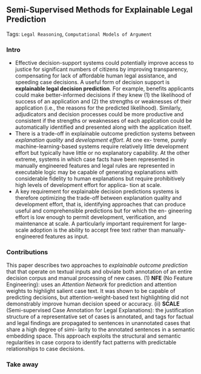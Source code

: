 ## Semi-Supervised Methods for Explainable Legal Prediction

Tags: `Legal Reasoning`, `Computational Models of Argument`

### Intro
 - Effective decision-support systems could potentially improve access to justice for significant numbers of citizens by improving transparency, compensating for lack of affordable human legal assistance, and speeding case decisions. A useful form of decision support is **explainable legal decision prediction**. For example, benefits applicants could make better-informed decisions if they knew (1) the likelihood of success of an application and (2) the strengths or weaknesses of their application (i.e., the reasons for the predicted likelihood). Similarly, adjudicators and decision processes could be more productive and consistent if the strengths or weaknesses of each application could be automatically identified and presented along with the application itself.
 - There is a trade-off in explainable outcome prediction systems between *explanation quality* and *development effort*. At one ex- treme, purely machine-learning-based systems require relatively little development effort but typically have little or no explanatory capability. At the other extreme, systems in which case facts have been represented in manually engineered features and legal rules are represented in executable logic may be capable of generating explanations with considerable fidelity to human explanations but require prohibitively high levels of development effort for applica- tion at scale.
 - A key requirement for explainable decision predictions systems is therefore optimizing the trade-off between explanation quality and development effort, that is, identifying approaches that can produce useful and comprehensible predictions but for which the en- gineering effort is low enough to permit development, verification, and maintenance at scale. A particularly important requirement for large-scale adoption is the ability to accept free text rather than manually-engineered features as input.


### Contributions
This paper describes two approaches to *explainable outcome prediction* that that operate on textual inputs and obviate both annotation of an entire decision corpus and manual processing of new cases.
  (1) **NFE** (No Feature Engineering): uses an *Attention Network* for prediction and attention weights to highlight salient case text. It was shown to be capable of predicting decisions, but attention-weight-based text highlighting did not demonstrably improve human decision speed or accuracy.
  (ii) **SCALE** (Semi-supervised Case Annotation for Legal Explanations): the justification structure of a representative set of cases is annotated, and tags for factual and legal findings are propagated to sentences in unannotated cases that share a high degree of simi- larity to the annotated sentences in a semantic embedding space. This approach exploits the structural and semantic regularities in case corpora to identify fact patterns with predictable relationships to case decisions.


### Take away

